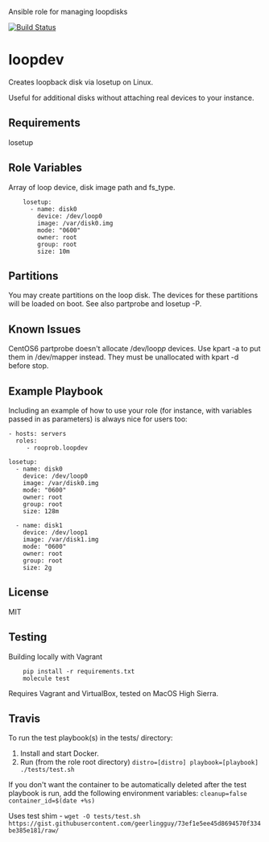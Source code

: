 Ansible role for managing loopdisks

[![Build Status](https://travis-ci.org/rooprob/ansible-loopdev.svg?branch=master)](https://travis-ci.org/rooprob/ansible-loopdev)

loopdev
=========

Creates loopback disk via losetup on Linux.

Useful for additional disks without attaching real devices to your instance.

Requirements
------------

losetup

Role Variables
--------------

Array of loop device, disk image path and fs_type.

        losetup:
          - name: disk0
            device: /dev/loop0
            image: /var/disk0.img
            mode: "0600"
            owner: root
            group: root
            size: 10m

Partitions
----------

You may create partitions on the loop disk. The devices for these partitions will be loaded on boot.
See also partprobe and losetup -P.

Known Issues
------------

CentOS6 partprobe doesn't allocate /dev/loop*p* devices. Use kpart -a to put them in /dev/mapper instead. They must be unallocated with kpart -d before stop.

Example Playbook
----------------

Including an example of how to use your role (for instance, with variables passed in as parameters) is always nice for users too:

    - hosts: servers
      roles:
         - rooprob.loopdev

    losetup:
      - name: disk0
        device: /dev/loop0
        image: /var/disk0.img
        mode: "0600"
        owner: root
        group: root
        size: 128m

      - name: disk1
        device: /dev/loop1
        image: /var/disk1.img
        mode: "0600"
        owner: root
        group: root
        size: 2g

License
-------

MIT

Testing
-------

Building locally with Vagrant

        pip install -r requirements.txt
        molecule test

Requires Vagrant and VirtualBox, tested on MacOS High Sierra.

Travis
------

To run the test playbook(s) in the tests/ directory:

  1. Install and start Docker.
  1. Run (from the role root directory) `distro=[distro] playbook=[playbook] ./tests/test.sh`

If you don't want the container to be automatically deleted after the test playbook is run, add the following environment variables: `cleanup=false container_id=$(date +%s)`

Uses test shim
    - `wget -O tests/test.sh https://gist.githubusercontent.com/geerlingguy/73ef1e5ee45d8694570f334be385e181/raw/`

